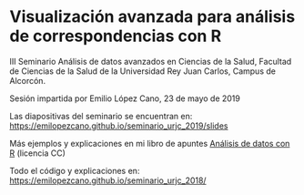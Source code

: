 Visualización avanzada para análisis de correspondencias con R
===================================================================


III Seminario Análisis de datos avanzados en Ciencias de la Salud, 
Facultad de Ciencias de la Salud de la Universidad Rey Juan Carlos,
Campus de Alcorcón.

Sesión impartida por Emilio López Cano, 23 de mayo de 2019

Las diapositivas del seminario se encuentran en: https://emilopezcano.github.io/seminario_urjc_2019/slides

Más ejemplos y explicaciones en mi libro de apuntes [Análisis de datos con R](http://emilio.lcano.com/b/adr/) (licencia CC)

Todo el código y explicaciones en: https://emilopezcano.github.io/seminario_urjc_2018/


